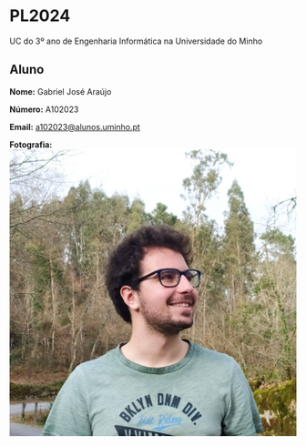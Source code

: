 # PL2024

UC do 3º ano de Engenharia Informática na Universidade do Minho

## Aluno

**Nome:** Gabriel José Araújo

**Número:** A102023

**Email:** a102023@alunos.uminho.pt

**Fotografia:** ![Foto](ft.jpg)
